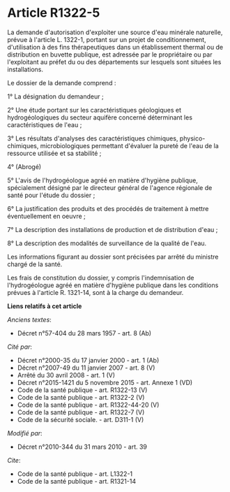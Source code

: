 # Article R1322-5

La demande d'autorisation d'exploiter une source d'eau minérale naturelle, prévue à l'article L. 1322-1, portant sur un
projet de conditionnement, d'utilisation à des fins thérapeutiques dans un établissement thermal ou de distribution en
buvette publique, est adressée par le propriétaire ou par l'exploitant au préfet du ou des départements sur lesquels sont
situées les installations. 

Le dossier de la demande comprend : 

1° La désignation du demandeur ; 

2° Une étude portant sur les caractéristiques géologiques et hydrogéologiques du secteur aquifère concerné déterminant les
caractéristiques de l'eau ; 

3° Les résultats d'analyses des caractéristiques chimiques, physico-chimiques, microbiologiques permettant d'évaluer la
pureté de l'eau de la ressource utilisée et sa stabilité ; 

4° (Abrogé) 

5° L'avis de l'hydrogéologue agréé en matière d'hygiène publique, spécialement désigné par le directeur général de l'agence
régionale de santé pour l'étude du dossier ; 

6° La justification des produits et des procédés de traitement à mettre éventuellement en oeuvre ; 

7° La description des installations de production et de distribution d'eau ; 

8° La description des modalités de surveillance de la qualité de l'eau. 

Les informations figurant au dossier sont précisées par arrêté du ministre chargé de la santé. 

Les frais de constitution du dossier, y compris l'indemnisation de l'hydrogéologue agréé en matière d'hygiène publique dans
les conditions prévues à l'article R. 1321-14, sont à la charge du demandeur.

**Liens relatifs à cet article**

_Anciens textes_:

  - Décret n°57-404 du 28 mars 1957 - art. 8 (Ab)

_Cité par_:

  - Décret n°2000-35 du 17 janvier 2000 - art. 1 (Ab)
  - Décret n°2007-49 du 11 janvier 2007 - art. 8 (V)
  - Arrêté du 30 avril 2008 - art. 1 (V)
  - Décret n°2015-1421 du 5 novembre 2015 - art. Annexe 1 (VD)
  - Code de la santé publique - art. R1322-13 (V)
  - Code de la santé publique - art. R1322-2 (V)
  - Code de la santé publique - art. R1322-44-20 (V)
  - Code de la santé publique - art. R1322-7 (V)
  - Code de la sécurité sociale. - art. D311-1 (V)

_Modifié par_:

  - Décret n°2010-344 du 31 mars 2010 - art. 39

_Cite_:

  - Code de la santé publique - art. L1322-1
  - Code de la santé publique - art. R1321-14
